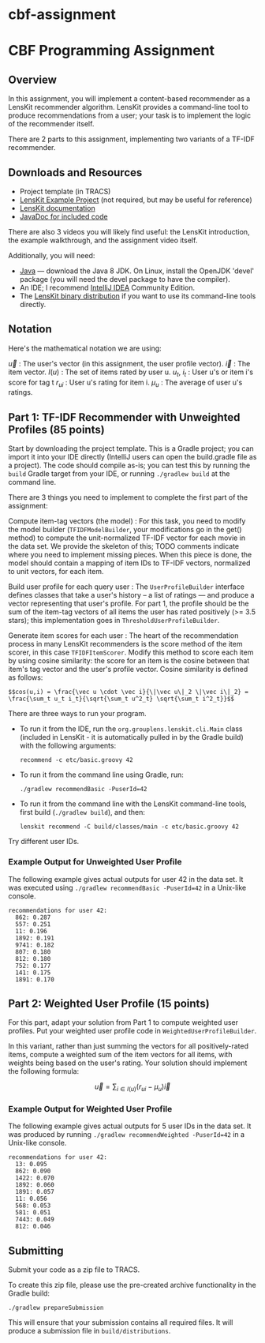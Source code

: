 # cbf-assignment
# CBF Programming Assignment

## Overview

In this assignment, you will implement a content-based recommender as a LensKit recommender algorithm.
LensKit provides a command-line tool to produce recommendations from a user; your task is to implement
the logic of the recommender itself.

There are 2 parts to this assignment, implementing two variants of a TF-IDF recommender.

## Downloads and Resources

- Project template (in TRACS)
- [LensKit Example Project](http://github.com/lenskit/lenskit-hello) (not required, but may be useful for reference)
- [LensKit documentation](http://lenskit.org/documentation)
- [JavaDoc for included code](http://cs.txstate.edu/~m_e114/recsys/asn1/)

There are also 3 videos you will likely find useful: the LensKit introduction, the example walkthrough,
and the assignment video itself.

Additionally, you will need:

- [Java](http://java.oracle.com) — download the Java 8 JDK.  On Linux, install the OpenJDK 'devel' package (you will need the devel package to have the compiler).
- An IDE; I recommend [IntelliJ IDEA](http://jetbrains.com/idea/) Community Edition.
- The [LensKit binary distribution](https://bintray.com/lenskit/lenskit-releases/lenskit/2.2-M2/view) if you want to use its command-line tools directly.

## Notation

Here's the mathematical notation we are using:

$\vec u$
:   The user's vector (in this assignment, the user profile vector).
$\vec i$
:   The item vector.
$I(u)$
:   The set of items rated by user u.
$u_t$, $i_t$
:   User u's or item i's score for tag t
$r_{ui}$
:   User u's rating for item i.
$\mu_u$
:   The average of user u's ratings.

## Part 1: TF-IDF Recommender with Unweighted Profiles (85 points)

Start by downloading the project template. This is a Gradle project; you can import it into your IDE directly (IntelliJ users can open the build.gradle file as a project).  The code should compile as-is; you can test this by running the `build` Gradle target from your IDE, or running `./gradlew build` at the command line.

There are 3 things you need to implement to complete the first part of the assignment:

Compute item-tag vectors (the model)
:   For this task, you need to modify the model builder (`TFIDFModelBuilder`, your modifications go in the get() method) to compute the unit-normalized TF-IDF vector for each movie in the data set. We provide the skeleton of this; TODO comments indicate where you need to implement missing pieces. When this piece is done, the model should contain a mapping of item IDs to TF-IDF vectors, normalized to unit vectors, for each item.

Build user profile for each query user
:   The `UserProfileBuilder` interface defines classes that take a user's history – a list of ratings — and produce a vector representing that user's profile.  For part 1, the profile should be the sum of the item-tag vectors of all items the user has rated positively (>= 3.5 stars); this implementation goes in `ThresholdUserProfileBuilder`.

Generate item scores for each user
:   The heart of the recommendation process in many LensKit recommenders is the score method of the item scorer, in this case `TFIDFItemScorer`. Modify this method to score each item by using cosine similarity: the score for an item is the cosine between that item's tag vector and the user's profile vector. Cosine similarity is defined as follows:

    $$cos(u,i) = \frac{\vec u \cdot \vec i}{\|\vec u\|_2 \|\vec i\|_2} = \frac{\sum_t u_t i_t}{\sqrt{\sum_t u^2_t} \sqrt{\sum_t i^2_t}}$$

There are three ways to run your program.

-   To run it from the IDE, run the `org.grouplens.lenskit.cli.Main` class (included in LensKit - it is automatically pulled in by the Gradle build) with the following arguments:

    ```
    recommend -c etc/basic.groovy 42
    ```

-   To run it from the command line using Gradle, run:

    ```
    ./gradlew recommendBasic -PuserId=42
    ```

-   To run it from the command line with the LensKit command-line tools, first build (`./gradlew build`), and then:

    ```
    lenskit recommend -C build/classes/main -c etc/basic.groovy 42
    ```

Try different user IDs.

### Example Output for Unweighted User Profile

The following example gives actual outputs for user 42 in the data set. It was executed using `./gradlew recommendBasic -PuserId=42` in a Unix-like console.

```
recommendations for user 42:
  862: 0.287
  557: 0.251
  11: 0.196
  1892: 0.191
  9741: 0.182
  807: 0.180
  812: 0.180
  752: 0.177
  141: 0.175
  1891: 0.170
```

## Part 2: Weighted User Profile (15 points)

For this part, adapt your solution from Part 1 to compute weighted user profiles.  Put your weighted user profile code in `WeightedUserProfileBuilder`.

In this variant, rather than just summing the vectors for all positively-rated items, compute a weighted sum of the item vectors for all items, with weights being based on the user's rating. Your solution should implement the following formula:

$$\vec u = \sum_{i \in I(u)} (r_{ui} - \mu_u) \vec i$$

### Example Output for Weighted User Profile

The following example gives actual outputs for 5 user IDs in the data set. It was produced by running `./gradlew recommendWeighted -PuserId=42` in a Unix-like console.

```
recommendations for user 42:
  13: 0.095
  862: 0.090
  1422: 0.070
  1892: 0.060
  1891: 0.057
  11: 0.056
  568: 0.053
  581: 0.051
  7443: 0.049
  812: 0.046
```

## Submitting

Submit your code as a zip file to TRACS.

To create this zip file, please use the pre-created archive functionality in the Gradle build:

```
./gradlew prepareSubmission
```

This will ensure that your submission contains all required files.  It will produce a submission file in `build/distributions`.
